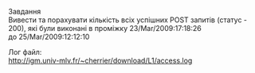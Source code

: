 Завдання<br>
Вивести та порахувати кількість всіх успішних POST запитів (статус - 200), які були виконані в проміжку 23/Mar/2009:17:18:26<br>
до 25/Mar/2009:12:12:10<br>


Лог файл: <br>
http://igm.univ-mlv.fr/~cherrier/download/L1/access.log<br>
